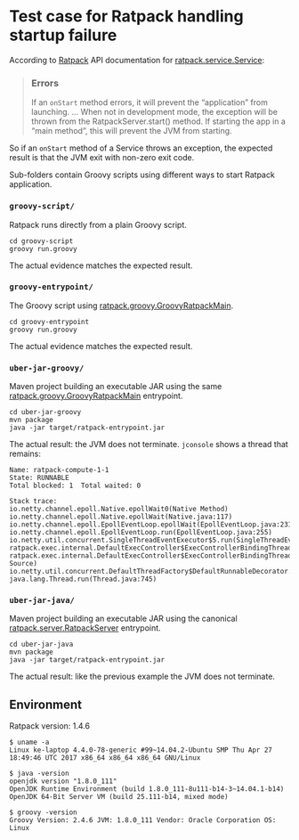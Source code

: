 Test case for Ratpack handling startup failure
==============================================

According to [Ratpack](https://ratpack.io/) API documentation for
[ratpack.service.Service](https://ratpack.io/manual/1.4.6/api/ratpack/service/Service.html):

> ### Errors
> 
> If an `onStart` method errors, it will prevent the “application” from launching. ... When not in development mode, the exception will be thrown from the RatpackServer.start() method. If starting the app in a “main method”, this will prevent the JVM from starting.

So if an `onStart` method of a Service throws an exception, the expected result is that the JVM exit with non-zero exit code.

Sub-folders contain Groovy scripts using different ways to start Ratpack application.

### `groovy-script/`

Ratpack runs directly from a plain Groovy script.

    cd groovy-script
    groovy run.groovy

The actual evidence matches the expected result.

### `groovy-entrypoint/`

The Groovy script using
[ratpack.groovy.GroovyRatpackMain](https://ratpack.io/manual/1.4.6/api/ratpack/groovy/GroovyRatpackMain.html).

    cd groovy-entrypoint
    groovy run.groovy

The actual evidence matches the expected result.

### `uber-jar-groovy/`

Maven project building an executable JAR using the same
[ratpack.groovy.GroovyRatpackMain](https://ratpack.io/manual/1.4.6/api/ratpack/groovy/GroovyRatpackMain.html) entrypoint.

    cd uber-jar-groovy
    mvn package
    java -jar target/ratpack-entrypoint.jar

The actual result: the JVM does not terminate. `jconsole` shows a thread that remains:

    Name: ratpack-compute-1-1
    State: RUNNABLE
    Total blocked: 1  Total waited: 0

    Stack trace: 
    io.netty.channel.epoll.Native.epollWait0(Native Method)
    io.netty.channel.epoll.Native.epollWait(Native.java:117)
    io.netty.channel.epoll.EpollEventLoop.epollWait(EpollEventLoop.java:231)
    io.netty.channel.epoll.EpollEventLoop.run(EpollEventLoop.java:255)
    io.netty.util.concurrent.SingleThreadEventExecutor$5.run(SingleThreadEventExecutor.java:873)
    ratpack.exec.internal.DefaultExecController$ExecControllerBindingThreadFactory.lambda$newThread$0(DefaultExecController.java:136)
    ratpack.exec.internal.DefaultExecController$ExecControllerBindingThreadFactory$$Lambda$122/489070295.run(Unknown Source)
    io.netty.util.concurrent.DefaultThreadFactory$DefaultRunnableDecorator.run(DefaultThreadFactory.java:144)
    java.lang.Thread.run(Thread.java:745)


### `uber-jar-java/`

Maven project building an executable JAR using the canonical
[ratpack.server.RatpackServer](https://ratpack.io/manual/1.4.6/api/ratpack/server/RatpackServer.html)
entrypoint.

    cd uber-jar-java
    mvn package
    java -jar target/ratpack-entrypoint.jar

The actual result: like the previous example the JVM does not terminate.


Environment
-----------

Ratpack version: 1.4.6

    $ uname -a
    Linux ke-laptop 4.4.0-78-generic #99~14.04.2-Ubuntu SMP Thu Apr 27 18:49:46 UTC 2017 x86_64 x86_64 x86_64 GNU/Linux

    $ java -version
    openjdk version "1.8.0_111"
    OpenJDK Runtime Environment (build 1.8.0_111-8u111-b14-3~14.04.1-b14)
    OpenJDK 64-Bit Server VM (build 25.111-b14, mixed mode)

    $ groovy -version
    Groovy Version: 2.4.6 JVM: 1.8.0_111 Vendor: Oracle Corporation OS: Linux
